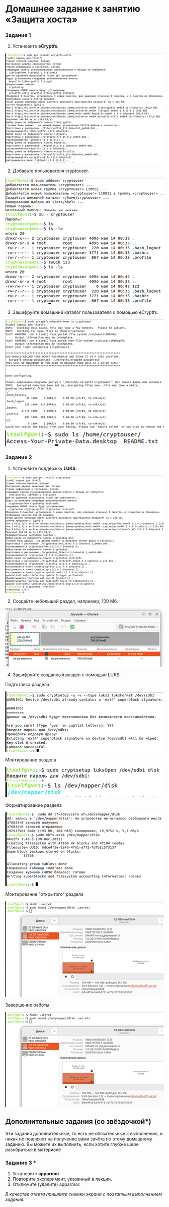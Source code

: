 # Домашнее задание к занятию  «Защита хоста»


### Задание 1

1. Установите **eCryptfs**.

![s1](https://github.com/svpuzin/HomeWorkNetology/blob/main/Информационная%20безопасность/Защита%20хоста/img/Снимок%20экрана%202024-05-14%20в%2000.21.57.png)

2. Добавьте пользователя cryptouser.

![s2](https://github.com/svpuzin/HomeWorkNetology/blob/main/Информационная%20безопасность/Защита%20хоста/img/Снимок%20экрана%202024-05-14%20в%2000.37.18.png)
![s3](https://github.com/svpuzin/HomeWorkNetology/blob/main/Информационная%20безопасность/Защита%20хоста/img/Снимок%20экрана%202024-05-14%20в%2000.43.25.png)

3. Зашифруйте домашний каталог пользователя с помощью eCryptfs.

![s4](https://github.com/svpuzin/HomeWorkNetology/blob/main/Информационная%20безопасность/Защита%20хоста/img/Снимок%20экрана%202024-05-14%20в%2000.52.29.png)
![s5](https://github.com/svpuzin/HomeWorkNetology/blob/main/Информационная%20безопасность/Защита%20хоста/img/Снимок%20экрана%202024-05-14%20в%2000.55.08.png)


 

### Задание 2

1. Установите поддержку **LUKS**.

![s1](https://github.com/svpuzin/HomeWorkNetology/blob/main/Информационная%20безопасность/Защита%20хоста/img/Снимок%20экрана%202024-05-14%20в%2023.53.42.png)

2. Создайте небольшой раздел, например, 100 Мб.

![s2](https://github.com/svpuzin/HomeWorkNetology/blob/main/Информационная%20безопасность/Защита%20хоста/img/Снимок%20экрана%202024-05-16%20в%2022.15.25.png)

4. Зашифруйте созданный раздел с помощью LUKS.

Подготовка раздела

![s3](https://github.com/svpuzin/HomeWorkNetology/blob/main/Информационная%20безопасность/Защита%20хоста/img/Снимок%20экрана%202024-05-16%20в%2022.40.39.png)

Монтирование раздела

![s4](https://github.com/svpuzin/HomeWorkNetology/blob/main/Информационная%20безопасность/Защита%20хоста/img/Снимок%20экрана%202024-05-16%20в%2022.43.08.png)
![s5](https://github.com/svpuzin/HomeWorkNetology/blob/main/Информационная%20безопасность/Защита%20хоста/img/Снимок%20экрана%202024-05-16%20в%2022.57.35.png)

Форматирование раздела

![s6](https://github.com/svpuzin/HomeWorkNetology/blob/main/Информационная%20безопасность/Защита%20хоста/img/Снимок%20экрана%202024-05-16%20в%2022.58.45.png)

Монтирование "открытого" раздела

![s7](https://github.com/svpuzin/HomeWorkNetology/blob/main/Информационная%20безопасность/Защита%20хоста/img/Снимок%20экрана%202024-05-16%20в%2023.10.27.png)

Завершение работы

![s8](https://github.com/svpuzin/HomeWorkNetology/blob/main/Информационная%20безопасность/Защита%20хоста/img/Снимок%20экрана%202024-05-16%20в%2023.10.27.png)


## Дополнительные задания (со звёздочкой*)

Эти задания дополнительные, то есть не обязательные к выполнению, и никак не повлияют на получение вами зачёта по этому домашнему заданию. Вы можете их выполнить, если хотите глубже шире разобраться в материале

### Задание 3 *

1. Установите **apparmor**.
2. Повторите эксперимент, указанный в лекции.
3. Отключите (удалите) apparmor.


*В качестве ответа пришлите снимки экрана с поэтапным выполнением задания.*
